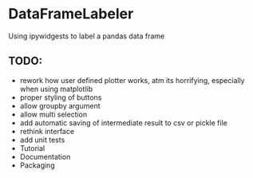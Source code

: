 # DataFrameLabeler
Using ipywidgests to label a pandas data frame

## TODO:
* rework how user defined plotter works, atm its horrifying, especially when
  using matplotlib
* proper styling of buttons
* allow groupby argument
* allow multi selection
* add automatic saving of intermediate result to csv or pickle file
* rethink interface
* add unit tests
* Tutorial
* Documentation
* Packaging
